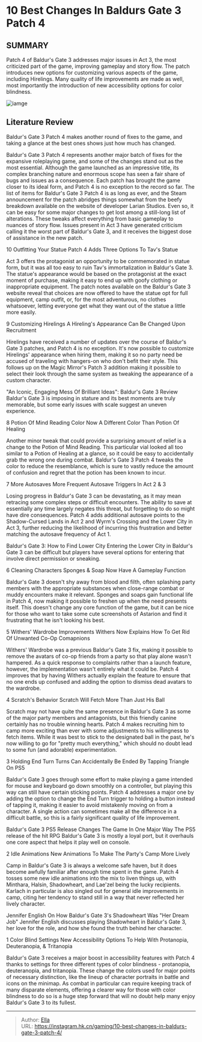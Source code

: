 # 10 Best Changes In Baldurs Gate 3 Patch 4


## SUMMARY 


 Patch 4 of 
Baldur&#39;s Gate 3
 addresses major issues in Act 3, the most criticized part of the game, improving gameplay and story flow. 
 The patch introduces new options for customizing various aspects of the game, including Hirelings. 
 Many quality of life improvements are made as well, most importantly the introduction of new accessibility options for color blindness. 

![iamge](https://static1.srcdn.com/wordpress/wp-content/uploads/2023/11/halsin-baldur-s-gate-3-blood.jpg)

## Literature Review

Baldur&#39;s Gate 3 Patch 4 makes another round of fixes to the game, and taking a glance at the best ones shows just how much has changed.




Baldur&#39;s Gate 3 Patch 4 represents another major batch of fixes for the expansive roleplaying game, and some of the changes stand out as the most essential. Although the game launched as an impressive title, its complex branching nature and enormous scope has seen a fair share of bugs and issues as a consequence. Each patch has brought the game closer to its ideal form, and Patch 4 is no exception to the record so far.
The list of items for Baldur&#39;s Gate 3 Patch 4 is as long as ever, and the Steam announcement for the patch abridges things somewhat from the beefy breakdown available on the website of developer Larian Studios. Even so, it can be easy for some major changes to get lost among a still-long list of alterations. These tweaks affect everything from basic gameplay to nuances of story flow. Issues present in Act 3 have generated criticism calling it the worst part of Baldur&#39;s Gate 3, and it receives the biggest dose of assistance in the new patch.




























 








 10  Outfitting Your Statue 
Patch 4 Adds Three Options To Tav&#39;s Statue
        

Act 3 offers the protagonist an opportunity to be commemorated in statue form, but it was all too easy to ruin Tav&#39;s immortalization in Baldur&#39;s Gate 3. The statue&#39;s appearance would be based on the protagonist at the exact moment of purchase, making it easy to end up with goofy clothing or inappropriate equipment. The patch notes available on the Baldur&#39;s Gate 3 website reveal that choices are now offered to have the statue opt for full equipment, camp outfit, or, for the most adventurous, no clothes whatsoever, letting everyone get what they want out of the statue a little more easily.





 9  Customizing Hirelings 
A Hireling&#39;s Appearance Can Be Changed Upon Recruitment


 







Hirelings have received a number of updates over the course of Baldur&#39;s Gate 3 patches, and Patch 4 is no exception. It&#39;s now possible to customize Hirelings&#39; appearance when hiring them, making it so no party need be accused of traveling with hangers-on who don&#39;t befit their style. This follows up on the Magic Mirror&#39;s Patch 3 addition making it possible to select their look through the same system as tweaking the appearance of a custom character.
            
 
 &#34;An Iconic, Engaging Mess Of Brilliant Ideas&#34;: Baldur&#39;s Gate 3 Review 
Baldur&#39;s Gate 3 is imposing in stature and its best moments are truly memorable, but some early issues with scale suggest an uneven experience.









 8  Potion Of Mind Reading Color 
Now A Different Color Than Potion Of Healing
        

Another minor tweak that could provide a surprising amount of relief is a change to the Potion of Mind Reading. This particular vial looked all too similar to a Potion of Healing at a glance, so it could be easy to accidentally grab the wrong one during combat. Baldur&#39;s Gate 3 Patch 4 tweaks the color to reduce the resemblance, which is sure to vastly reduce the amount of confusion and regret that the potion has been known to incur.





 7  More Autosaves 
More Frequent Autosave Triggers In Act 2 &amp; 3
        

Losing progress in Baldur&#39;s Gate 3 can be devastating, as it may mean retracing some complex steps or difficult encounters. The ability to save at essentially any time largely negates this threat, but forgetting to do so might have dire consequences. Patch 4 adds additional autosave points to the Shadow-Cursed Lands in Act 2 and Wyrm&#39;s Crossing and the Lower City in Act 3, further reducing the likelihood of incurring this frustration and better matching the autosave frequency of Act 1.
            
 
 Baldur&#39;s Gate 3: How to Find Lower City 
Entering the Lower City in Baldur&#39;s Gate 3 can be difficult but players have several options for entering that involve direct permission or sneaking.









 6  Cleaning Characters 
Sponges &amp; Soap Now Have A Gameplay Function


 







Baldur&#39;s Gate 3 doesn&#39;t shy away from blood and filth, often splashing party members with the appropriate substances when close-range combat or muddy encounters make it relevant. Sponges and soaps gain functional life in Patch 4, now making it possible to freshen up when the need presents itself. This doesn&#39;t change any core function of the game, but it can be nice for those who want to take some cute screenshots of Astarion and find it frustrating that he isn&#39;t looking his best.





 5  Withers&#39; Wardrobe Improvements 
Withers Now Explains How To Get Rid Of Unwanted Co-Op Comapnions
        

Withers&#39; Wardrobe was a previous Baldur&#39;s Gate 3 fix, making it possible to remove the avatars of co-op friends from a party so that play alone wasn&#39;t hampered. As a quick response to complaints rather than a launch feature, however, the implementation wasn&#39;t entirely what it could be. Patch 4 improves that by having Withers actually explain the feature to ensure that no one ends up confused and adding the option to dismiss dead avatars to the wardrobe.





 4  Scratch&#39;s Behavior 
Scratch Will Fetch More Than Just His Ball
        

Scratch may not have quite the same presence in Baldur&#39;s Gate 3 as some of the major party members and antagonists, but this friendly canine certainly has no trouble winning hearts. Patch 4 makes recruiting him to camp more exciting than ever with some adjustments to his willingness to fetch items. While it was best to stick to the designated ball in the past, he&#39;s now willing to go for &#34;pretty much everything,&#34; which should no doubt lead to some fun (and adorable) experimentation.





 3  Holding End Turn 
Turns Can Accidentally Be Ended By Tapping Triangle On PS5
        

Baldur&#39;s Gate 3 goes through some effort to make playing a game intended for mouse and keyboard go down smoothly on a controller, but playing this way can still have certain sticking points. Patch 4 addresses a major one by adding the option to change the End Turn trigger to holding a button instead of tapping it, making it easier to avoid mistakenly moving on from a character. A single action can sometimes make all the difference in a difficult battle, so this is a fairly significant quality of life improvement.
            
 
 Baldur&#39;s Gate 3 PS5 Release Changes The Game In One Major Way 
The PS5 release of the hit RPG Baldur&#39;s Gate 3 is mostly a loyal port, but it overhauls one core aspect that helps it play well on console.









 2  Idle Animations 
New Animations To Make The Party&#39;s Camp More Lively


 







Camp in Baldur&#39;s Gate 3 is always a welcome safe haven, but it does become awfully familiar after enough time spent in the game. Patch 4 tosses some new idle animations into the mix to liven things up, with Minthara, Halsin, Shadowheart, and Lae&#39;zel being the lucky recipients. Karlach in particular is also singled out for general idle improvements in camp, citing her tendency to stand still in a way that never reflected her lively character.
            
 
 Jennifer English On How Baldur&#39;s Gate 3&#39;s Shadowheart Was &#34;Her Dream Job&#34; 
Jennifer English discusses playing Shadowheart in Baldur&#39;s Gate 3, her love for the role, and how she found the truth behind her character.









 1  Color Blind Settings 
New Accessibility Options To Help With Protanopia, Deuteranopia, &amp; Tritanopia
        

Baldur&#39;s Gate 3 receives a major boost in accessibility features with Patch 4 thanks to settings for three different types of color blindness - protanopia, deuteranopia, and tritanopia. These change the colors used for major points of necessary distinction, like the lineup of character portraits in battle and icons on the minimap. As combat in particular can require keeping track of many disparate elements, offering a clearer way for those with color blindness to do so is a huge step forward that will no doubt help many enjoy Baldur&#39;s Gate 3 to its fullest.


---

> Author: [Ella](https://instagram.hk.cn/)  
> URL: https://instagram.hk.cn/gaming/10-best-changes-in-baldurs-gate-3-patch-4/  

